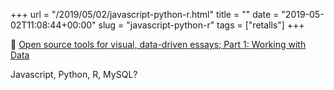 +++
url = "/2019/05/02/javascript-python-r.html"
title = ""
date = "2019-05-02T11:08:44+00:00"
slug = "javascript-python-r"
tags = ["retalls"]
+++

📎 [Open source tools for visual, data-driven essays; Part 1: Working with Data](https://pudding.cool/process/how-to-make-dope-shit-part-1/)

Javascript, Python, R, MySQL?

